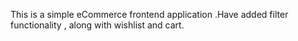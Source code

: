 This is a simple eCommerce frontend application .Have added filter functionality , along with wishlist and cart.
